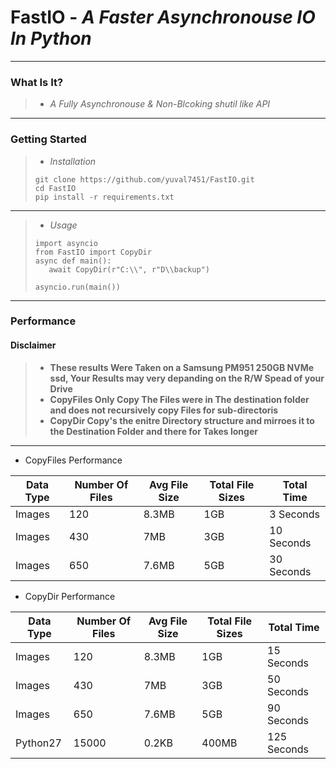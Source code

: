 # FastIO - *A Faster Asynchronouse IO In Python*
---

### What Is It?

>* *A Fully Asynchronouse & Non-Blcoking shutil like API*
---

### Getting Started

>* *Installation* 
>```
>git clone https://github.com/yuval7451/FastIO.git
>cd FastIO
>pip install -r requirements.txt
>```

---
>* *Usage*
>```
>import asyncio
>from FastIO import CopyDir
>async def main():
>    await CopyDir(r"C:\\", r"D\\backup")
>
>asyncio.run(main())
>```

---
### Performance
#### Disclaimer
> * **These results Were Taken on a Samsung PM951 250GB NVMe ssd, Your Results may very depanding on the R/W Spead of your Drive**
> * **CopyFiles Only Copy The Files were in The destination folder and does not recursively copy Files for sub-directoris**
> * **CopyDir Copy's the enitre Directory structure and mirroes it to the Destination Folder and there for Takes longer**

---
* CopyFiles Performance

| Data Type | Number Of Files | Avg File Size | Total File Sizes | Total Time  |
|-----------|-----------------|---------------|------------------|-------------|
| Images    | 120             | 8.3MB         | 1GB              |  3 Seconds  |
| Images    | 430             | 7MB           | 3GB              | 10 Seconds  |
| Images    | 650             | 7.6MB         | 5GB              | 30 Seconds  |

* CopyDir Performance

| Data Type | Number Of Files | Avg File Size | Total File Sizes | Total Time  |
|-----------|-----------------|---------------|------------------|-------------|
| Images    | 120             | 8.3MB         | 1GB              | 15 Seconds  |
| Images    | 430             | 7MB           | 3GB              | 50 Seconds  |
| Images    | 650             | 7.6MB         | 5GB              | 90 Seconds  |
| Python27  | 15000           | 0.2KB         | 400MB            | 125 Seconds |
